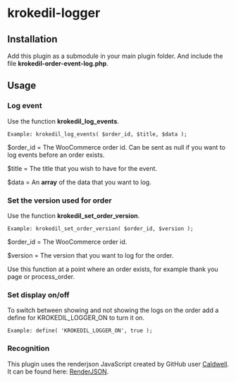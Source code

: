 # krokedil-logger
## Installation
Add this plugin as a submodule in your main plugin folder. And include the file **krokedil-order-event-log.php**.

## Usage
### Log event
Use the function **krokedil_log_events**. 
```
Example: krokedil_log_events( $order_id, $title, $data );
```
$order_id = The WooCommerce order id. Can be sent as null if you want to log events before an order exists.

$title = The title that you wish to have for the event.

$data = An **array** of the data that you want to log.

### Set the version used for order

Use the function **krokedil_set_order_version**. 
```
Example: krokedil_set_order_version( $order_id, $version );
```
$order_id = The WooCommerce order id.

$version = The version that you want to log for the order.

Use this function at a point where an order exists, for example thank you page or process_order.

### Set display on/off
To switch between showing and not showing the logs on the order add a define for KROKEDIL_LOGGER_ON to turn it on.
```
Example: define( 'KROKEDIL_LOGGER_ON', true );
```

### Recognition
This plugin uses the renderjson JavaScript created by GitHub user [Caldwell](https://github.com/caldwell/). It can be found here: [RenderJSON](https://github.com/caldwell/renderjson).